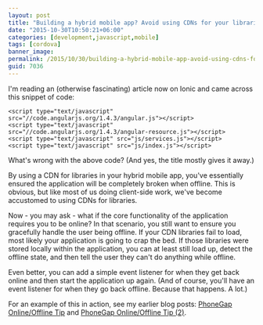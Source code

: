 ```yaml
---
layout: post
title: "Building a hybrid mobile app? Avoid using CDNs for your libraries"
date: "2015-10-30T10:50:21+06:00"
categories: [development,javascript,mobile]
tags: [cordova]
banner_image: 
permalink: /2015/10/30/building-a-hybrid-mobile-app-avoid-using-cdns-for-your-libraries
guid: 7036
---
```


I'm reading an (otherwise fascinating) article now on Ionic and came across this snippet of code:

<pre><code class="language-javascript">&lt;script type=&quot;text/javascript&quot; src=&quot;//code.angularjs.org/1.4.3/angular.js&quot;&gt;&lt;/script&gt;
&lt;script type=&quot;text/javascript&quot; src=&quot;//code.angularjs.org/1.4.3/angular-resource.js&quot;&gt;&lt;/script&gt;
&lt;script type=&quot;text/javascript&quot; src=&quot;js/services.js&quot;&gt;&lt;/script&gt;
&lt;script type=&quot;text/javascript&quot; src=&quot;js/index.js&quot;&gt;&lt;/script&gt;</code></pre>

What's wrong with the above code? (And yes, the title mostly gives it away.)

<!--more-->

By using a CDN for libraries in your hybrid mobile app, you've essentially ensured the application will be completely broken when offline. This is obvious, but like most of us doing client-side work, we've become accustomed to using CDNs for libraries. 

Now - you may ask - what if the core functionality of the application requires you to be online? In that scenario, you still want to ensure you gracefully handle the user being offline. If your CDN libraries fail to load, most likely your application is going to crap the bed. If those libraries were stored locally within the application, you can at least still load up, detect the offline state, and then tell the user they can't do anything while offline.

Even better, you can add a simple event listener for when they get back online and then start the application up again. (And of course, you'll have an event listener for when they go back offline. Because that happens. A lot.)

For an example of this in action, see my earlier blog posts: <a href="http://www.raymondcamden.com/2013/05/24/PhoneGap-OnlineOffline-Tip">PhoneGap Online/Offline Tip</a> and <a href="http://www.raymondcamden.com/2015/01/13/phonegap-onlineoffline-tip-2">PhoneGap Online/Offline Tip (2)</a>.